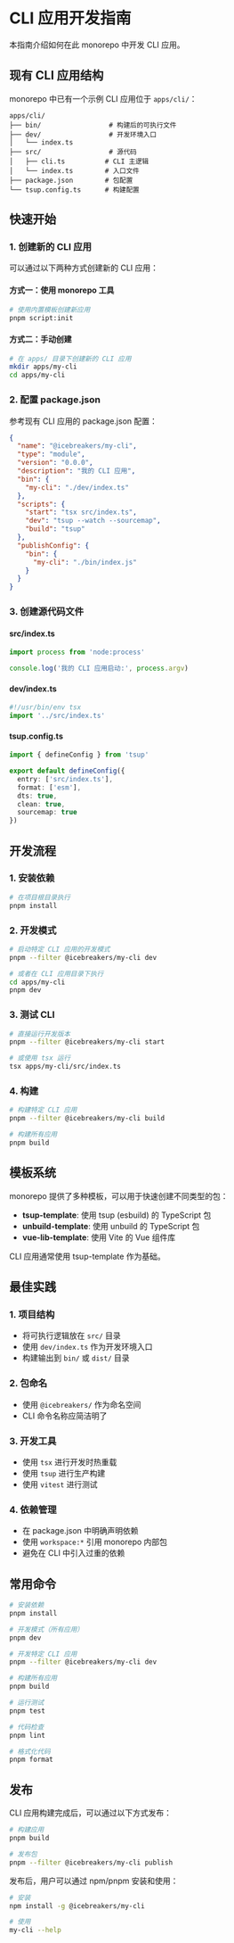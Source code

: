 # CLI 应用开发指南

本指南介绍如何在此 monorepo 中开发 CLI 应用。

## 现有 CLI 应用结构

monorepo 中已有一个示例 CLI 应用位于 `apps/cli/`：

```
apps/cli/
├── bin/                 # 构建后的可执行文件
├── dev/                 # 开发环境入口
│   └── index.ts
├── src/                 # 源代码
│   ├── cli.ts          # CLI 主逻辑
│   └── index.ts        # 入口文件
├── package.json        # 包配置
└── tsup.config.ts      # 构建配置
```

## 快速开始

### 1. 创建新的 CLI 应用

可以通过以下两种方式创建新的 CLI 应用：

#### 方式一：使用 monorepo 工具
```bash
# 使用内置模板创建新应用
pnpm script:init
```

#### 方式二：手动创建
```bash
# 在 apps/ 目录下创建新的 CLI 应用
mkdir apps/my-cli
cd apps/my-cli
```

### 2. 配置 package.json

参考现有 CLI 应用的 package.json 配置：

```json
{
  "name": "@icebreakers/my-cli",
  "type": "module",
  "version": "0.0.0",
  "description": "我的 CLI 应用",
  "bin": {
    "my-cli": "./dev/index.ts"
  },
  "scripts": {
    "start": "tsx src/index.ts",
    "dev": "tsup --watch --sourcemap",
    "build": "tsup"
  },
  "publishConfig": {
    "bin": {
      "my-cli": "./bin/index.js"
    }
  }
}
```

### 3. 创建源代码文件

#### src/index.ts
```typescript
import process from 'node:process'

console.log('我的 CLI 应用启动:', process.argv)
```

#### dev/index.ts
```typescript
#!/usr/bin/env tsx
import '../src/index.ts'
```

#### tsup.config.ts
```typescript
import { defineConfig } from 'tsup'

export default defineConfig({
  entry: ['src/index.ts'],
  format: ['esm'],
  dts: true,
  clean: true,
  sourcemap: true
})
```

## 开发流程

### 1. 安装依赖
```bash
# 在项目根目录执行
pnpm install
```

### 2. 开发模式
```bash
# 启动特定 CLI 应用的开发模式
pnpm --filter @icebreakers/my-cli dev

# 或者在 CLI 应用目录下执行
cd apps/my-cli
pnpm dev
```

### 3. 测试 CLI
```bash
# 直接运行开发版本
pnpm --filter @icebreakers/my-cli start

# 或使用 tsx 运行
tsx apps/my-cli/src/index.ts
```

### 4. 构建
```bash
# 构建特定 CLI 应用
pnpm --filter @icebreakers/my-cli build

# 构建所有应用
pnpm build
```

## 模板系统

monorepo 提供了多种模板，可以用于快速创建不同类型的包：

- **tsup-template**: 使用 tsup (esbuild) 的 TypeScript 包
- **unbuild-template**: 使用 unbuild 的 TypeScript 包  
- **vue-lib-template**: 使用 Vite 的 Vue 组件库

CLI 应用通常使用 tsup-template 作为基础。

## 最佳实践

### 1. 项目结构
- 将可执行逻辑放在 `src/` 目录
- 使用 `dev/index.ts` 作为开发环境入口
- 构建输出到 `bin/` 或 `dist/` 目录

### 2. 包命名
- 使用 `@icebreakers/` 作为命名空间
- CLI 命令名称应简洁明了

### 3. 开发工具
- 使用 `tsx` 进行开发时热重载
- 使用 `tsup` 进行生产构建
- 使用 `vitest` 进行测试

### 4. 依赖管理
- 在 package.json 中明确声明依赖
- 使用 `workspace:*` 引用 monorepo 内部包
- 避免在 CLI 中引入过重的依赖

## 常用命令

```bash
# 安装依赖
pnpm install

# 开发模式（所有应用）
pnpm dev

# 开发特定 CLI 应用
pnpm --filter @icebreakers/my-cli dev

# 构建所有应用
pnpm build

# 运行测试
pnpm test

# 代码检查
pnpm lint

# 格式化代码
pnpm format
```

## 发布

CLI 应用构建完成后，可以通过以下方式发布：

```bash
# 构建应用
pnpm build

# 发布包
pnpm --filter @icebreakers/my-cli publish
```

发布后，用户可以通过 npm/pnpm 安装和使用：

```bash
# 安装
npm install -g @icebreakers/my-cli

# 使用
my-cli --help
```